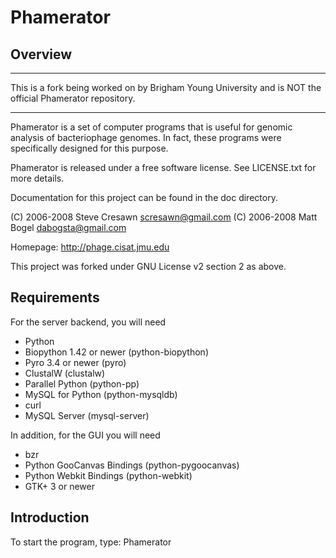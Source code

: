 Phamerator
==========

Overview
--------
****
This is a fork being worked on by Brigham Young University and is NOT the official Phamerator repository.
****
Phamerator is a set of computer programs that is useful for genomic analysis
of bacteriophage genomes. In fact, these programs were specifically designed
for this purpose.

Phamerator is released under a free software license.  See LICENSE.txt for
more details.

Documentation for this project can be found in the doc directory.

(C) 2006-2008 Steve Cresawn <scresawn@gmail.com>
(C) 2006-2008 Matt Bogel <dabogsta@gmail.com>

Homepage: http://phage.cisat.jmu.edu

This project was forked under GNU License v2 section 2 as above.

Requirements
------------

For the server backend, you will need

* Python
* Biopython 1.42 or newer (python-biopython)
* Pyro 3.4 or newer (pyro)
* ClustalW (clustalw)
* Parallel Python (python-pp)
* MySQL for Python (python-mysqldb)
* curl
* MySQL Server (mysql-server)

In addition, for the GUI you will need

* bzr
* Python GooCanvas Bindings (python-pygoocanvas)
* Python Webkit Bindings (python-webkit)
* GTK+ 3 or newer

Introduction
------------
To start the program, type: Phamerator
